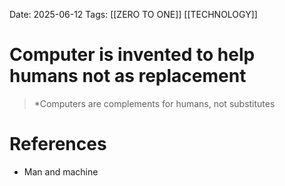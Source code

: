 Date: 2025-06-12
Tags: [[ZERO TO ONE]] [[TECHNOLOGY]] 

# Computer is invented to help humans not as replacement

>*Computers are complements for humans, not substitutes 
# References 
 - Man and machine
